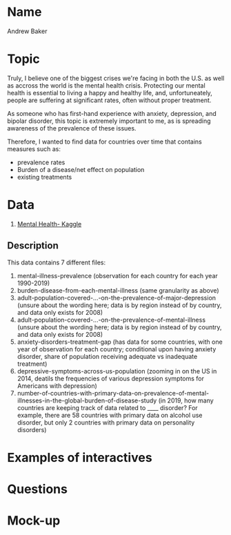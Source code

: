 # Name
Andrew Baker

# Topic
Truly, I believe one of the biggest crises we're facing in both the U.S. as well as accross the world is the mental health crisis. Protecting our mental health is essential to living a happy and healthy life, and, unfortuneately, people are suffering at significant rates, often without proper treatment.

As someone who has first-hand experience with anxiety, depression, and bipolar disorder, this topic is extremely important to me, as is spreading awareness of the prevalence of these issues.

Therefore, I wanted to find data for countries over time that contains measures such as:
- prevalence rates
- Burden of a disease/net effect on population
- existing treatments

# Data
1. [Mental Health- Kaggle](https://www.kaggle.com/datasets/imtkaggleteam/mental-health?select=3-+adult-population-covered-in-primary-data-on-the-prevalence-of-major-depression.csv)

## Description
This data contains 7 different files:
1. mental-illness-prevalence (observation for each country for each year 1990-2019)
2. burden-disease-from-each-mental-illness (same granularity as above)
3. adult-population-covered-...-on-the-prevalence-of-major-depression (unsure about the wording here; data is by region instead of by country, and data only exists for 2008)
4. adult-population-covered-...-on-the-prevalence-of-mental-illness (unsure about the wording here; data is by region instead of by country, and data only exists for 2008)
5. anxiety-disorders-treatment-gap (has data for some countries, with one year of observation for each country; conditional upon having anxiety disorder, share of population receiving adequate vs inadequate treatment)
6. depressive-symptoms-across-us-population (zooming in on the US in 2014, deatils the frequencies of various depression symptoms for Americans with depression)
7. number-of-countries-with-primary-data-on-prevalence-of-mental-illnesses-in-the-global-burden-of-disease-study (in 2019, how many countries are keeping track of data related to ____ disorder? For example, there are 58 countries with primary data on alcohol use disorder, but only 2 countries with primary data on personality disorders)

# Examples of interactives

# Questions

# Mock-up